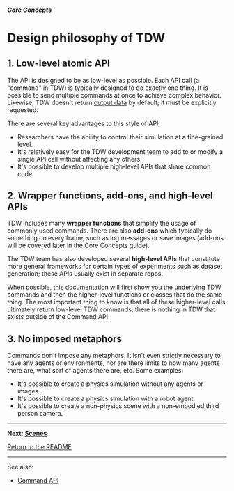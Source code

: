 ##### Core Concepts

# Design philosophy of TDW

## 1. Low-level atomic API

The API is designed to be as low-level as possible. Each API call (a "command" in TDW) is typically designed to do exactly one thing. It is possible to send multiple commands at once to achieve complex behavior. Likewise, TDW doesn't return [output data](output_data.md) by default; it must be explicitly requested.

There are several key advantages to this style of API:

- Researchers have the ability to control their simulation at a fine-grained level.
- It's relatively easy for the TDW development team to add to or modify a single API call without affecting any others.
- It's possible to develop multiple high-level APIs that share common code.

## 2. Wrapper functions, add-ons, and high-level APIs

TDW includes many **wrapper functions** that simplify the usage of commonly used commands. There are also **add-ons** which typically do something on every frame, such as log messages or save images (add-ons will be covered later in the Core Concepts guide).

The TDW team has also developed several **high-level APIs** that constitute more general frameworks for certain types of experiments such as dataset generation; these APIs usually exist in separate repos.

When possible, this documentation will first show you the underlying TDW commands and then the higher-level functions or classes that do the same thing. The most important thing to know is that all of these higher-level calls ultimately return low-level TDW commands; there is nothing in TDW that exists outside of the Command API.

## 3. No imposed metaphors

Commands don't impose any metaphors. It isn't even strictly necessary to have any agents or environments, nor are there limits to how many agents there are, what sort of agents there are, etc. Some examples:

- It's possible to create a physics simulation without any agents or images.
- It's possible to create a physics simulation with a robot agent.
- It's possible to create a non-physics scene with a non-embodied third person camera.

***

**Next: [Scenes](scenes.md)**

[Return to the README](../../../README.md)

***

See also: 

- [Command API](../../api/command_api.md)